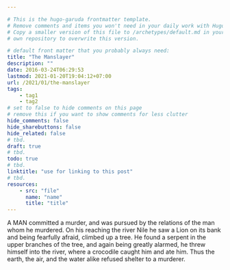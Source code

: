 ```yaml
---

# This is the hugo-garuda frontmatter template.
# Remove comments and items you won't need in your daily work with Hugo.
# Copy a smaller version of this file to /archetypes/default.md in your
# own repository to overwrite this version.

# default front matter that you probably always need:
title: "The Manslayer"
description: ""
date: 2016-03-24T06:29:53
lastmod: 2021-01-20T19:04:12+07:00
url: /2021/01/the-manslayer
tags:
    - tag1
    - tag2
# set to false to hide comments on this page
# remove this if you want to show comments for less clutter
hide_comments: false
hide_sharebuttons: false
hide_related: false
# tbd.
draft: true
# tbd.
todo: true
# tbd.
linktitle: "use for linking to this post"
# tbd.
resources:
    - src: "file"
      name: "name"
      title: "title"
---
```

A MAN committed a murder, and was pursued by the relations of the man whom he murdered. On his reaching the river Nile he saw a Lion on its bank and being fearfully afraid, climbed up a tree. He found a serpent in the upper branches of the tree, and again being greatly alarmed, he threw himself into the river, where a crocodile caught him and ate him. Thus the earth, the air, and the water alike refused shelter to a murderer.


